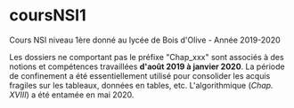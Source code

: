 # coursNSI1
Cours NSI niveau 1ère donné au lycée de Bois d'Olive - Année 2019-2020

Les dossiers ne comportant pas le préfixe "Chap_xxx" sont associés à des notions et compétences travaillées **d'août 2019 à janvier 2020**.
La période de confinement a été essentiellement utilisé pour consolider les acquis fragiles sur les tableaux, données en tables, etc.
L'algorithmique (*Chap. XVIII*) a été entamée en mai 2020.

